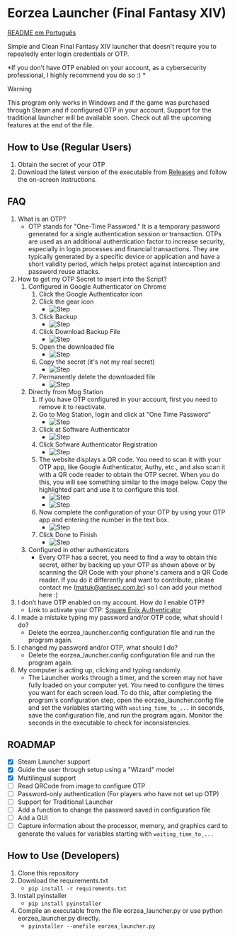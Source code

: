 # Eorzea Launcher (Final Fantasy XIV)
[README em Português](README-pt.md)

Simple and Clean Final Fantasy XIV launcher that doesn’t require you to repeatedly enter login credentials or OTP.

*If you don’t have OTP enabled on your account, as a cybersecurity professional, I highly recommend you do so :) *

> [!WARNING]
> This program only works in Windows and if the game was purchased through Steam and if configured OTP in your account. Support for the traditional launcher will be available soon. Check out all the upcoming features at the end of the file.

## How to Use (Regular Users)
1. Obtain the secret of your OTP
2. Download the latest version of the executable from [Releases](https://github.com/victormatuk/eorzea_launcher/releases/download/prod/eorzea_launcher.exe) and follow the on-screen instructions.

## FAQ
1. What is an OTP?
   - OTP stands for "One-Time Password." It is a temporary password generated for a single authentication session or transaction. OTPs are used as an additional authentication factor to increase security, especially in login processes and financial transactions. They are typically generated by a specific device or application and have a short validity period, which helps protect against interception and password reuse attacks.
2. How to get my OTP Secret to insert into the Script?
   1. Configured in Google Authenticator on Chrome
      1. Click the Google Authenticator icon
      2. Click the gear icon
         - ![Step](/images/step1.jpg)
      3. Click Backup
         - ![Step](/images/step2.jpg)
      3. Click Download Backup File
         - ![Step](/images/step3.jpg)
      4. Open the downloaded file
         - ![Step](/images/step4.jpg)
      5. Copy the secret (it's not my real secret)
         - ![Step](/images/step5.jpg)
      6. Permanently delete the downloaded file
         - ![Step](/images/step6.jpg)
   2. Directly from Mog Station
      1. If you have OTP configured in your account, first you need to remove it to reactivate.
      2. Go to Mog Station, login and click at "One Time Password"
         - ![Step](/images/mogstation/step1.jpg)
      3. Click at Software Authenticator
         - ![Step](/images/mogstation/step2.jpg)
      3. Click Sofware Authenticator Registration
         - ![Step](/images/mogstation/step3.jpg)
      4. The website displays a QR code. You need to scan it with your OTP app, like Google Authenticator, Authy, etc., and also scan it with a QR code reader to obtain the OTP secret. When you do this, you will see something similar to the image below. Copy the highlighted part and use it to configure this tool.
         - ![Step](/images/mogstation/step4.jpg)
         - ![Step](/images/step5.jpg)
      5. Now complete the configuration of your OTP by using your OTP app and entering the number in the text box.
         - ![Step](/images/mogstation/step5.jpg)
      6. Click Done to Finish
         - ![Step](/images/mogstation/step6.jpg)
   3. Configured in other authenticators
      - Every OTP has a secret, you need to find a way to obtain this secret, either by backing up your OTP as shown above or by scanning the QR Code with your phone's camera and a QR Code reader. If you do it differently and want to contribute, please contact me (matuk@antisec.com.br) so I can add your method here :)
3. I don’t have OTP enabled on my account. How do I enable OTP?
   - Link to activate your OTP: [Square Enix Authenticator](https://www.square-enix-games.com/en_US/seaccount/otp/authenticator.html)
4. I made a mistake typing my password and/or OTP code, what should I do?
   - Delete the eorzea_launcher.config configuration file and run the program again.
5. I changed my password and/or OTP, what should I do?
   - Delete the eorzea_launcher.config configuration file and run the program again.
6. My computer is acting up, clicking and typing randomly.
   - The Launcher works through a timer, and the screen may not have fully loaded on your computer yet. You need to configure the times you want for each screen load. To do this, after completing the program's configuration step, open the eorzea_launcher.config file and set the variables starting with `waiting_time_to_...` in seconds, save the configuration file, and run the program again. Monitor the seconds in the executable to check for inconsistencies.

## ROADMAP
- [x] Steam Launcher support
- [x] Guide the user through setup using a "Wizard" model
- [x] Multilingual support
- [ ] Read QRCode from image to configure OTP
- [ ] Password-only authentication (For players who have not set up OTP)
- [ ] Support for Traditional Launcher
- [ ] Add a function to change the password saved in configuration file
- [ ] Add a GUI
- [ ] Capture information about the processor, memory, and graphics card to generate the values for variables starting with `waiting_time_to_...`

## How to Use (Developers)
1. Clone this repository
2. Download the requirements.txt
   - `pip install -r requirements.txt`
3. Install pyinstaller
   - `pip install pyinstaller`
4. Compile an executable from the file eorzea_launcher.py or use python eorzea_launcher.py directly.
   - `pyinstaller --onefile eorzea_launcher.py`